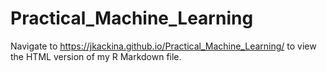 # Practical_Machine_Learning
Navigate to https://jkackina.github.io/Practical_Machine_Learning/ to view the HTML version of my R Markdown file.
